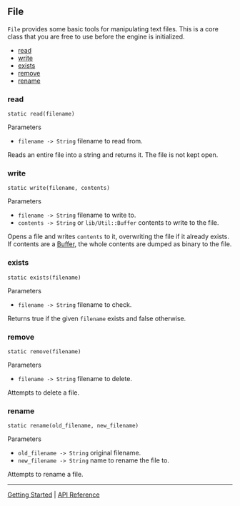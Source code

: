 ## File
`File` provides some basic tools for manipulating text files. This is a core class
that you are free to use before the engine is initialized.

+ [read](#read)
+ [write](#write)
+ [exists](#exists)
+ [remove](#remove)
+ [rename](#rename)

### read
`static read(filename)`

Parameters
 + `filename -> String` filename to read from.
 
Reads an entire file into a string and returns it. The file is not kept open.

### write
`static write(filename, contents)`

Parameters
 + `filename -> String` filename to write to.
 + `contents -> String` or `lib/Util::Buffer` contents to write to the file.

Opens a file and writes `contents` to it, overwriting the file if it already exists. If contents
are a [Buffer](Buffer.md), the whole contents are dumped as binary to the file.

### exists
`static exists(filename)`

Parameters
 + `filename -> String` filename to check.
 
Returns true if the given `filename` exists and false otherwise.

### remove
`static remove(filename)`

Parameters
 + `filename -> String` filename to delete.
 
Attempts to delete a file.

### rename
`static rename(old_filename, new_filename)`

Parameters
 + `old_filename -> String` original filename.
 + `new_filename -> String` name to rename the file to.
 
Attempts to rename a file.

-----------

[Getting Started](../GettingStarted.md) | [API Reference](../API.md)